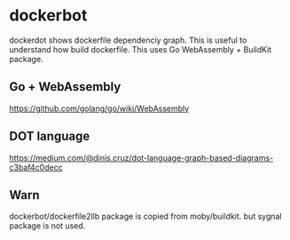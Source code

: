 # dockerbot

dockerdot shows dockerfile dependenciy graph. This is useful to understand how build dockerfile.
This uses Go WebAssembly + BuildKit package.

## Go + WebAssembly
https://github.com/golang/go/wiki/WebAssembly

## DOT language
https://medium.com/@dinis.cruz/dot-language-graph-based-diagrams-c3baf4c0decc

## Warn

dockerbot/dockerfile2llb package is copied from moby/buildkit. but sygnal package is not used.
